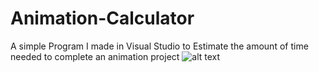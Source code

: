 # Animation-Calculator
A simple Program I made in Visual Studio to Estimate the amount of time needed to complete an animation project
![alt text](https://github.com/peppy10003/My-Website/blob/main/Assets/Logo.gif?raw=true)
